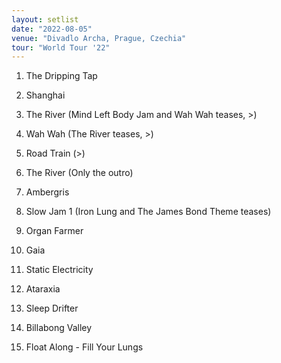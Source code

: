 ```yaml
---
layout: setlist
date: "2022-08-05"
venue: "Divadlo Archa, Prague, Czechia"
tour: "World Tour '22"
---
```



 1. The Dripping Tap

 2. Shanghai

 3. The River
    (Mind Left Body Jam and Wah Wah teases, >)

 4. Wah Wah
    (The River teases, >)

 5. Road Train
    (>)

 6. The River
    (Only the outro)

 7. Ambergris

 8. Slow Jam 1
    (Iron Lung and The James Bond Theme teases)

 9. Organ Farmer

10. Gaia

11. Static Electricity

12. Ataraxia

13. Sleep Drifter

14. Billabong Valley

15. Float Along - Fill Your Lungs

